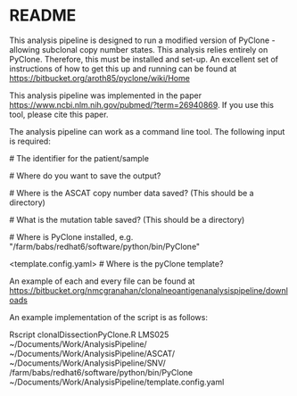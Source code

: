 # README #

This analysis pipeline is designed to run a modified version of PyClone - allowing subclonal copy number states. This analysis relies entirely on PyClone. Therefore, this must be installed and set-up. 
An excellent set of instructions of how to get this up and running can be found at 
https://bitbucket.org/aroth85/pyclone/wiki/Home

This analysis pipeline was implemented in the paper https://www.ncbi.nlm.nih.gov/pubmed/?term=26940869. If you use this tool, please cite this paper. 

The analysis pipeline can work as a command line tool. The following input is required:

  <patient>              # The identifier for the patient/sample

  <saveDir>              # Where do you want to save the output?

  <ascatDir>             # Where is the ASCAT copy number data saved? (This should be a directory)

  <snvDir>               # What is the mutation table saved? (This should be a directory)

  <PyClone>              # Where is PyClone installed, e.g. "/farm/babs/redhat6/software/python/bin/PyClone"

  <template.config.yaml> # Where is the pyClone template? 

An example of each and every file can be found at https://bitbucket.org/nmcgranahan/clonalneoantigenanalysispipeline/downloads

An example implementation of the script is as follows:

Rscript clonalDissectionPyClone.R LMS025 ~/Documents/Work/AnalysisPipeline/ ~/Documents/Work/AnalysisPipeline/ASCAT/ ~/Documents/Work/AnalysisPipeline/SNV/ /farm/babs/redhat6/software/python/bin/PyClone ~/Documents/Work/AnalysisPipeline/template.config.yaml